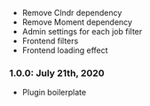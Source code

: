 * Remove Clndr dependency
* Remove Moment dependency
* Admin settings for each job filter
* Frontend filters
* Frontend loading effect

### 1.0.0: July 21th, 2020
* Plugin boilerplate